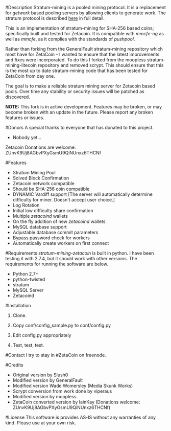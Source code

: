 #Description
Stratum-mining is a pooled mining protocol. It is a replacement for *getwork* based pooling servers by allowing clients to generate work. The stratum protocol is described [here](http://mining.bitcoin.cz/stratum-mining) in full detail.

This is an implementation of stratum-mining for SHA-256 based coins; specifically built and tested for Zetacoin. It is compatible with *mmcfe-ng* as well as *mmcfe*, as it complies with the standards of *pushpool*.

Rather than forking from the GeneralFault stratum-mining repository which most have for ZetaCoin - I wanted to ensure that the latest improvements and fixes were incorporated. To do this I forked from the moopless stratum-mining-litecoin repository and removed scrypt. This should ensure that this is the most up to date stratum-mining code that has been tested for ZetaCoin from day one.

The goal is to make a reliable stratum mining server for Zetacoin based pools. Over time any stability or security issues will be patched as discovered.

**NOTE:** This fork is in active development. Features may be broken, or may become broken with an update in the future. Please report any broken features or issues.

#Donors
A special thanks to everyone that has donated to this project. 

* Nobody yet...

Zetacoin Donations are welcome: ZUnvK9Uj8AGbvPXyGsmU9QiNUnxz6THCNf

#Features

* Stratum Mining Pool 
* Solved Block Confirmation
* Zetacoin network compatible
* Should be SHA-256 coin compatible
* DYNAMIC Vardiff support [The server will automatically determine difficulty for miner. Doesn't accept user choice.]
* Log Rotation
* Initial low difficulty share confirmation
* Multiple *zetacoind* wallets
* On the fly addition of new *zetacoind* wallets
* MySQL database support
* Adjustable database commit parameters
* Bypass password check for workers
* Automatically create workers on first connect


#Requirements
*stratum-mining-zetacoin* is built in python. I have been testing it with 2.7.4, but it should work with other versions. The requirements for running the software are below.

* Python 2.7+
* python-twisted
* stratum
* MySQL Server 
* Zetacoind

#Installation

1. Clone.

2. Copy conf/config_sample.py to conf/config.py

3. Edit config.py appropriately

4. Test, test, test.

#Contact
I try to stay in #ZetaCoin on freenode.

#Credits

* Original version by Slush0
* Modified version by GeneralFault
* Modified version Wade Womersley (Media Skunk Works)
* Scrypt conversion from work done by viperaus
* Modified version by moopless
* ZetaCoin converted version by IainKay (Donations welcome: ZUnvK9Uj8AGbvPXyGsmU9QiNUnxz6THCNf)


#License
This software is provides AS-IS without any warranties of any kind. Please use at your own risk. 
